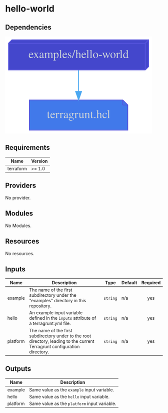 # hello-world

## Dependencies

![Dependency graph](graph.svg)

<!--- BEGIN_TF_DOCS --->
## Requirements

| Name | Version |
|------|---------|
| terraform | >= 1.0 |

## Providers

No provider.

## Modules

No Modules.

## Resources

No resources.

## Inputs

| Name | Description | Type | Default | Required |
|------|-------------|------|---------|:--------:|
| example | The name of the first subdirectory under the "examples" directory in this repository. | `string` | n/a | yes |
| hello | An example input variable defined in the `inputs` attribute of a terragrunt.yml file. | `string` | n/a | yes |
| platform | The name of the first subdirectory under to the root directory, leading to the current Terragrunt configuration directory. | `string` | n/a | yes |

## Outputs

| Name | Description |
|------|-------------|
| example | Same value as the `example` input variable. |
| hello | Same value as the `hello` input variable. |
| platform | Same value as the `platform` input variable. |

<!--- END_TF_DOCS --->
